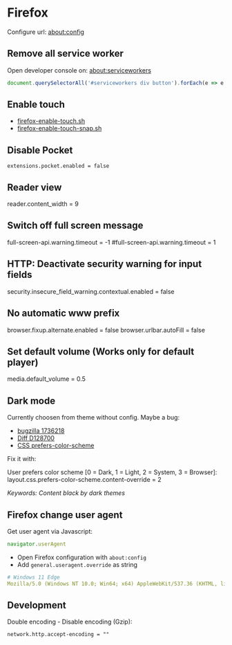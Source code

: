 # Firefox

Configure url: [about:config](about:config)

## Remove all service worker

Open developer console on: [about:serviceworkers](about:serviceworkers)

```javascript
document.querySelectorAll('#serviceworkers div button').forEach(e => e.click())
```

## Enable touch

* [firefox-enable-touch.sh](firefox-enable-touch.sh)
* [firefox-enable-touch-snap.sh](firefox-enable-touch-snap.sh)

## Disable Pocket

```text
extensions.pocket.enabled = false
```

## Reader view

reader.content_width = 9

## Switch off full screen message

full-screen-api.warning.timeout = -1
#full-screen-api.warning.timeout = 1

## HTTP: Deactivate security warning for input fields

security.insecure_field_warning.contextual.enabled = false

## No automatic www prefix

browser.fixup.alternate.enabled = false
browser.urlbar.autoFill = false

## Set default volume (Works only for default player)

media.default_volume = 0.5

## Dark mode

Currently choosen from theme without config. Maybe a bug:

* [bugzilla 1736218](https://bugzilla.mozilla.org/show_bug.cgi?id=1736218)
* [Diff D128700](https://phabricator.services.mozilla.com/D128700)
* [CSS prefers-color-scheme](https://developer.mozilla.org/en-US/docs/Web/CSS/@media/prefers-color-scheme)

Fix it with:

User prefers color scheme [0 = Dark, 1 = Light, 2 = System, 3 = Browser]:
layout.css.prefers-color-scheme.content-override = 2

*Keywords: Content black by dark themes*

## Firefox change user agent

Get user agent via Javascript:

```javascript
navigator.userAgent
```

* Open Firefox configuration with `about:config`
* Add `general.useragent.override` as string

```yaml
# Windows 11 Edge
Mozilla/5.0 (Windows NT 10.0; Win64; x64) AppleWebKit/537.36 (KHTML, like Gecko) Chrome/90.0.4430.212 Safari/537.36 Edg/90.0.818.66
```

## Development

Double encoding - Disable encoding (Gzip):

```text
network.http.accept-encoding = ""
```
